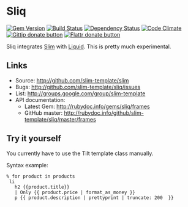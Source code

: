 # Sliq

[![Gem Version](https://badge.fury.io/rb/sliq.png)](http://rubygems.org/gems/sliq) [![Build Status](https://secure.travis-ci.org/slim-template/sliq.png?branch=master)](http://travis-ci.org/slim-template/sliq) [![Dependency Status](https://gemnasium.com/slim-template/sliq.png?travis)](https://gemnasium.com/slim-template/sliq) [![Code Climate](https://codeclimate.com/github/slim-template/sliq.png)](https://codeclimate.com/github/slim-template/sliq) [![Gittip donate button](http://img.shields.io/gittip/bevry.png)](https://www.gittip.com/min4d/ "Donate weekly to this project using Gittip")
[![Flattr donate button](https://raw.github.com/balupton/flattr-buttons/master/badge-89x18.gif)](https://flattr.com/submit/auto?user_id=min4d&url=http%3A%2F%2Fsliq-lang.org%2F "Donate monthly to this project using Flattr")

Sliq integrates [Slim](http://slim-lang.com) with [Liquid](http://liquidmarkup.org/). This is pretty much experimental.

## Links

* Source: <http://github.com/slim-template/slim>
* Bugs:   <http://github.com/slim-template/sliq/issues>
* List:   <http://groups.google.com/group/slim-template>
* API documentation:
    * Latest Gem: <http://rubydoc.info/gems/sliq/frames>
    * GitHub master: <http://rubydoc.info/github/slim-template/sliq/master/frames>

## Try it yourself

You currently have to use the Tilt template class manually.

Syntax example:

~~~
% for product in products
 li
   h2 {{product.title}}
   | Only {{ product.price | format_as_money }}
   p {{ product.description | prettyprint | truncate: 200  }}
~~~
